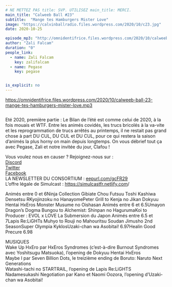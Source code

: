 ```yaml
---
# NE METTEZ PAS title: SVP. UTILISEZ main_title: MERCI.
main_title: "Calweeb Ball #23"
subtitle:  "Mange tes Hamburgers Mister Love"
image: "https://calvinballradio.files.wordpress.com/2020/10/c23.jpg"
date: 2020-10-25

episode_mp3: "http://omnidentifrice.files.wordpress.com/2020/10/calweeb-ball-23-mange-tes-hamburgers-mister-love.mp3"
author: "Zali Falcam"
duration: "0"
people_link: 
  - name: Zali Falcam
    key: zalifalcam
  - name: Pegase
    key: pegase


is_explicit: no
---
```


<PodcastHeader/>

<!-- ECRIRE LA DESCRIPTION DE L'EPISODE SOUS CETTE LIGNE -->

 
<a href="https://omnidentifrice.files.wordpress.com/2020/10/calweeb-ball-23-mange-tes-hamburgers-mister-love.mp3" rel="nofollow">https://omnidentifrice.files.wordpress.com/2020/10/calweeb-ball-23-mange-tes-hamburgers-mister-love.mp3</a>
 



<img src="https://calvinballradio.files.wordpress.com/2020/10/c23.jpg" alt="">



<p>Eté 2020, première partie : Le Bilan de l’été est comme celui de 2020, à la fois mouais et WTF. Entre les animés covidés, les trucs bricolés à la va-vite et les reprogrammation de trucs arrêtés au printemps, il ne restait pas grand chose à part DU CUL, DU CUL et DU CUL, pour ce qui restera la saison d’animés la plus horny on main depuis longtemps. On vous débrief tout ça avec Pegase, Zali et notre invitée du jour, Clafou !</p>



<p>Vous voulez nous en causer ? Rejoignez-nous sur :<br><a href="http://discordapp.com/invite/4RnA9v7" rel="nofollow">Discord</a><br><a href="https://twitter.com/Calvinball_FM?lang=fr" rel="nofollow">Twitter</a><br><a href="https://www.facebook.com/CalvinballRadio/?ref=bookmarks" rel="nofollow">Facebook</a><br>LA NEWSLETTER DU CONSORTIUM : <a href="https://exit.sc/?url=http%3A%2F%2Feepurl.com%2FgcFR29" rel="nofollow">eepurl.com/gcFR29</a><br>L’offre légale de Simulcast : <a href="https://simulcastfr.netlify.com/" rel="nofollow">https://simulcastfr.netlify.com</a>/</p>



<tr><td>Animés entre 0 et 6</td></tr><tr><td>Ninja Collection </td></tr><tr><td>Gibiate </td></tr><tr><td>Chou Futsuu Toshi Kashiwa Densetsu R</td></tr><tr><td>Kyojinzoku no Hanayome</td></tr><tr><td>Peter Grill to Kenja no Jikan </td></tr><tr><td>Dokyuu Hentai HxEros </td></tr><tr><td>Monster Musume no Oishasan </td></tr><tr><td></td></tr><tr><td></td></tr><tr><td>Animés entre 6 et 6.5</td></tr><tr><td>Umayon </td></tr><tr><td>Dragon’s Dogma </td></tr><tr><td>Bungou to Alchemist: Shinpan no Haguruma</td></tr><tr><td>Koi to Producer : EVOL x LOVE </td></tr><tr><td>La Submersion du Japon </td></tr><tr><td></td></tr><tr><td>Animés entre 6.5 et 7</td></tr><tr><td>Lapis Re:LiGHTs </td></tr><tr><td>Muhyo to Rouji no Mahouritsu Soudan Jimusho 2nd Season</td></tr><tr><td>Super Olympia Kyklos</td></tr><tr><td>Uzaki-chan wa Asobitai! 6.97</td></tr><tr><td>Healin Good Precure 6.98</td></tr>



<p>MUSIQUES<br>Wake Up HxEro par HxEros Syndromes (c’est-à-dire Burnout Syndromes avec Yoshitsugu Matsuoka), l’opening de Dokyuu Hentai HxEros<br>Maybe I par Seven Billion Dots, le treizième ending de Boruto: Naruto Next Generations<br>Watashi-tachi no STARTRAIL, l’opening de Lapis Re:LiGHTS<br>Nadamesukashi Negotiation par Kano et Naomi Oozora, l’opening d’Uzaki-chan wa Asobitai!</p>


